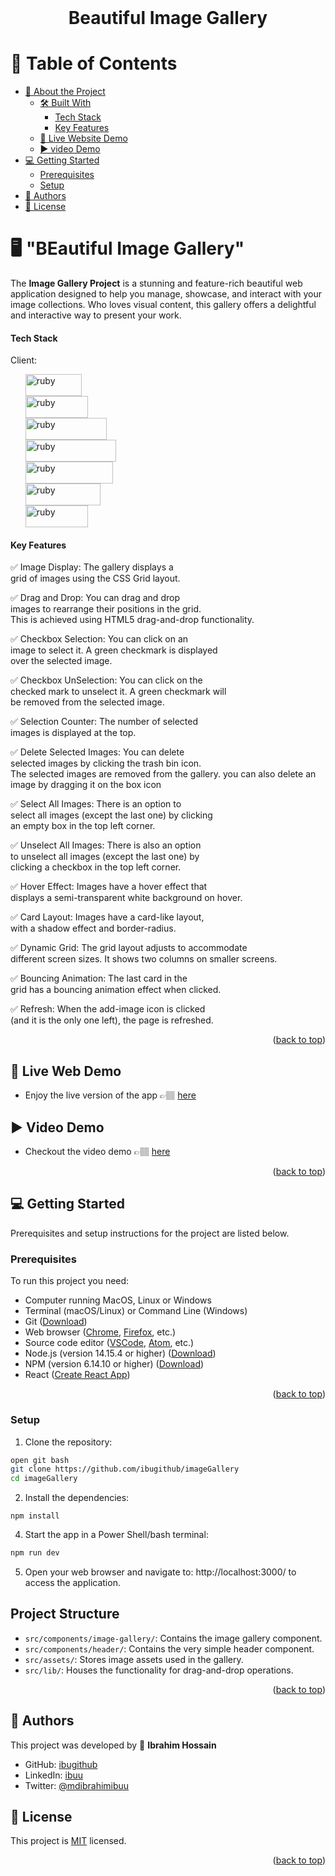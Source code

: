 <br>
<div align='center'>
	<h1>Beautiful Image Gallery</h1>
  </div>
<a name="readme-top"></a>

# 📗 Table of Contents
- [📖 About the Project](#about-project)
  - [🛠 Built With](#built-with)
    - [Tech Stack](#tech-stack)
    - [Key Features](#key-features)
  - [🚀 Live Website Demo](#live-demo)
  -  [▶️ video Demo](#live-demo)
- [💻 Getting Started](#getting-started)
  - [Prerequisites](#prerequisites)
  - [Setup](#setup)
- [👥 Authors](#authors)
- [📝 License](#license)


# 🖥️ "BEautiful Image Gallery"  <a name="about-project"></a>

The **Image Gallery Project** is a stunning and feature-rich beautiful web application designed to help you manage, showcase, and interact with your image collections. Who loves visual content, this gallery offers a delightful and interactive way to present your work.

#### Tech Stack <a name="tech-stack"></a>

  Client:
  <br>
  <ul>
    <a href="https://developer.mozilla.org/en-US/docs/Web/CSS">
      <img alt="ruby" width="90px"  height="35px" src="https://img.shields.io/badge/CSS-1572B6?style=for-the-badge&logo=css3&logoColor=white" />
    </a>
    <br>
    <a href="https://babeljs.io/">
      <img alt="ruby" width="100px"  height="35px" src="https://img.shields.io/badge/Babel-F9DC3e?style=for-the-badge&logo=babel&logoColor=black" />
    </a>
    <br>
    <a href="https://github.com/microverseinc/linters-config/tree/master/react-redux">
      <img alt="ruby" width="130px"  height="35px" src="https://img.shields.io/badge/eslint-3A33D1?style=for-the-badge&logo=eslint&logoColor=white" />
    </a>
    <br>
    <a href="https://github.com/microverseinc/linters-config/tree/master/react-redux">
      <img alt="ruby" width="145px"  height="35px" src="https://img.shields.io/badge/stylelint-000?style=for-the-badge&logo=stylelint&logoColor=white" />
    </a>
    <br>
    <a href="https://webpack.js.org/">
      <img alt="ruby" width="140px"  height="35px" src="https://img.shields.io/badge/webpack-%238DD6F9.svg?style=for-the-badge&logo=webpack&logoColor=black" />
    </a>
    <br>
    <a href="https://reactjs.org/">
      <img alt="ruby" width="120px"  height="35px" src="https://img.shields.io/badge/React-0075A8?style=for-the-badge&logo=react&logoColor=61DAFB" />
    </a>
    <br>
    <a href="https://tailwind.com/">
      <img alt="ruby" width="100px"  height="35px" src="https://img.shields.io/badge/Tailwind_CSS-38B2AC?style=for-the-badge&logo=tailwind-css&logoColor=white" />
    </a>
    <br>

  </ul>


#### Key Features <a name="key-features"></a>

&#9989; Image Display: The gallery displays a<br>
grid of images using the CSS Grid layout.<br>

&#9989; Drag and Drop: You can drag and drop<br>
images to rearrange their positions in the grid.<br>
This is achieved using HTML5 drag-and-drop functionality.<br>

&#9989; Checkbox Selection: You can click on an<br>
image to select it. A green checkmark is displayed<br>
over the selected image.<br>

&#9989; Checkbox UnSelection: You can click on the<br>
checked mark to unselect it. A green checkmark will<br>
be removed from the selected image.<br>

&#9989; Selection Counter: The number of selected<br>
images is displayed at the top.<br>

&#9989; Delete Selected Images: You can delete<br>
selected images by clicking the trash bin icon.<br>
The selected images are removed from the gallery.
you can also delete an image by dragging it on the box icon<br>

&#9989; Select All Images: There is an option to<br>
select all images (except the last one) by clicking<br>
an empty box in the top left corner.<br>

&#9989; Unselect All Images: There is also an option<br>
to unselect all images (except the last one) by<br>
clicking a checkbox in the top left corner.<br>

&#9989; Hover Effect: Images have a hover effect that<br>
displays a semi-transparent white background on hover.<br>

&#9989; Card Layout: Images have a card-like layout,<br>
with a shadow effect and border-radius.<br>

&#9989; Dynamic Grid: The grid layout adjusts to accommodate<br>
different screen sizes. It shows two columns on smaller screens.<br>

&#9989; Bouncing Animation: The last card in the<br>
grid has a bouncing animation effect when clicked.<br>

&#9989; Refresh: When the add-image icon is clicked<br>
(and it is the only one left), the page is refreshed.<br>

<p align="right">(<a href="#readme-top">back to top</a>)</p>

<!-- LIVE DEMO  -->

## 🚀 Live Web Demo <a name="live-demo"></a>

- Enjoy the live version of the app 👉🏽 [here](https://image-gallery-inky-psi.vercel.app/)

## ▶️ Video Demo <a name="live-demo"></a>
- Checkout the video demo  👉🏽 [here](https://www.loom.com/share/7a0076b6ea2a4b1686789f77ddcde36b?sid=bdd0cbf2-72a1-4867-83fb-a4d8ac1e344b)

<p align="right">(<a href="#readme-top">back to top</a>)</p>

<!-- GETTING STARTED -->

## 💻 Getting Started <a name="getting-started"></a>

Prerequisites and setup instructions for the project are listed below.

<!-- Prerequisites -->
### Prerequisites <a name="prerequisites"></a>

To run this project you need:
- Computer running MacOS, Linux or Windows
- Terminal (macOS/Linux) or Command Line (Windows)
- Git ([Download](https://git-scm.com/downloads))
- Web browser ([Chrome](https://www.google.com/chrome/), [Firefox](https://www.mozilla.org/en-US/firefox/new/), etc.)
- Source code editor ([VSCode](https://code.visualstudio.com/), [Atom](https://atom.io/), etc.)
- Node.js (version 14.15.4 or higher) ([Download](https://nodejs.org/en/download/))
- NPM (version 6.14.10 or higher) ([Download](https://www.npmjs.com/get-npm))
- React ([Create React App](https://create-react-app.dev/docs/getting-started/))


<p align="right">(<a href="#readme-top">back to top</a>)</p>

<!-- Setup -->
### Setup <a name="setup"></a>

1. Clone the repository:

```bash
open git bash
git clone https://github.com/ibugithub/imageGallery
cd imageGallery
```

2. Install the dependencies:

```
npm install
```




4. Start the app in a Power Shell/bash terminal:

```bash
npm run dev
```

5. Open your web browser and navigate to: http://localhost:3000/ to access the application.


## Project Structure

- `src/components/image-gallery/`: Contains the image gallery component.
- `src/components/header/`: Contains the very simple header component.
- `src/assets/`: Stores image assets used in the gallery.
- `src/lib/`: Houses the functionality for drag-and-drop operations.




<p align="right">(<a href="#readme-top">back to top</a>)</p>

<!-- AUTHORS -->
## 👥 Authors <a name="authors"></a>

This project was developed by 
👤 **Ibrahim Hossain**
- GitHub: [ibugithub](https://github.com/ibugithub)
- LinkedIn: [ibuu](https://www.linkedin.com/in/ibuu/)
- Twitter: [@mdibrahimibuu](https://twitter.com/mdibrahimibuu)



<!-- LICENSE -->

## 📝 License <a name="license"></a>

This project is [MIT](./LICENSE) licensed.

<p align="right">(<a href="#readme-top">back to top</a>)</p>
